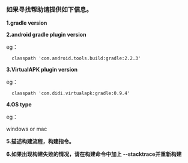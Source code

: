 ### 如果寻找帮助请提供如下信息。

**1.gradle version**

**2.android gradle plugin version**
  
eg：
```
  classpath 'com.android.tools.build:gradle:2.2.3'
```

**3.VirtualAPK plugin version**
  
eg：
```
  classpath 'com.didi.virtualapk:gradle:0.9.4'
```

**4.OS type**

eg：  
  
windows or mac

**5.描述构建流程，构建指令。**

**6.如果出现构建失败的情况，请在构建命令中加上 --stacktrace并重新构建**

